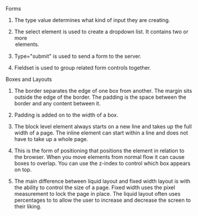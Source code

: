 Forms

1. The type value determines what kind of input they are creating.

1. The select element is used to create a dropdown list. It contains two or more <option> elements.

1. Type="submit" is used to send a form to the server.

1. Fieldset is used to group related form controls together.

Boxes and Layouts

1. The border separates the edge of one box from another. The margin sits outside the edge of the border. The padding is the space between the border and any content between it.

1. Padding is added on to the width of a box.

1. The block level element always starts on a new line and takes up the full width of a page. The inline element can start within a line and does not have to take up a whole page.

1. This is the form of positioning that positions the element in relation to the browser. When you move elements from normal flow it can cause boxes to overlap. You can use the z-index to control which box appears on top.

1. The main difference between liquid layout and fixed width layout is with the ability to control the size of a page. Fixed width uses the pixel measurement to lock the page in place. The liquid layout often uses percentages to to allow the user to increase and decrease the screen to their liking.
